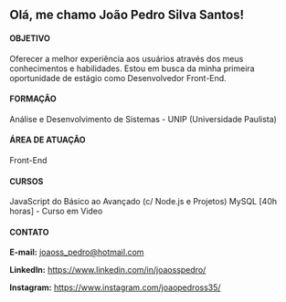## Olá, me chamo João Pedro Silva Santos!


#### OBJETIVO
Oferecer a melhor experiência aos usuários através dos meus conhecimentos e habilidades. Estou em busca da minha primeira oportunidade de estágio como Desenvolvedor Front-End.

#### FORMAÇÃO
Análise e Desenvolvimento de Sistemas - UNIP (Universidade Paulista)



#### ÁREA DE ATUAÇÃO
Front-End



#### CURSOS
JavaScript do Básico ao Avançado (c/ Node.js e Projetos)
MySQL [40h horas] - Curso em Video



#### CONTATO
**E-mail:** 
joaoss_pedro@hotmail.com

**LinkedIn:**
https://www.linkedin.com/in/joaosspedro/

**Instagram:**
https://www.instagram.com/joaopedross35/


<!--
**joaosspedro/joaosspedro** is a ✨ _special_ ✨ repository because its `README.md` (this file) appears on your GitHub profile.

Here are some ideas to get you started:

- 🔭 I’m currently working on ...
- 🌱 I’m currently learning ...
- 👯 I’m looking to collaborate on ...
- 🤔 I’m looking for help with ...
- 💬 Ask me about ...
- 📫 How to reach me: ...
- 😄 Pronouns: ...
- ⚡ Fun fact: ...
-->
